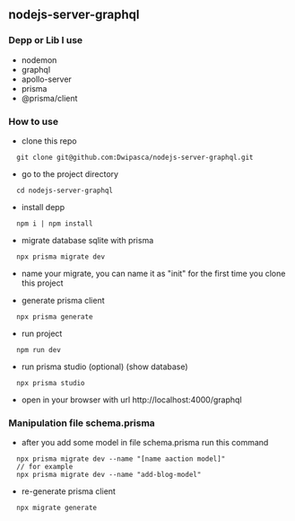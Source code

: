 ## nodejs-server-graphql

### Depp or Lib I use

- nodemon
- graphql
- apollo-server
- prisma
- @prisma/client

### How to use

- clone this repo

```
  git clone git@github.com:Dwipasca/nodejs-server-graphql.git
```

- go to the project directory

```
  cd nodejs-server-graphql
```

- install depp

```
  npm i | npm install
```

- migrate database sqlite with prisma

```
  npx prisma migrate dev
```

- name your migrate, you can name it as "init" for the first time you clone this project

- generate prisma client

```
  npx prisma generate
```

- run project

```
  npm run dev
```

- run prisma studio (optional) (show database)

```
  npx prisma studio
```

- open in your browser with url http://localhost:4000/graphql

### Manipulation file schema.prisma

- after you add some model in file schema.prisma run this command

```
  npx prisma migrate dev --name "[name aaction model]"
  // for example
  npx prisma migrate dev --name "add-blog-model"
```

- re-generate prisma client

```
  npx migrate generate
```
